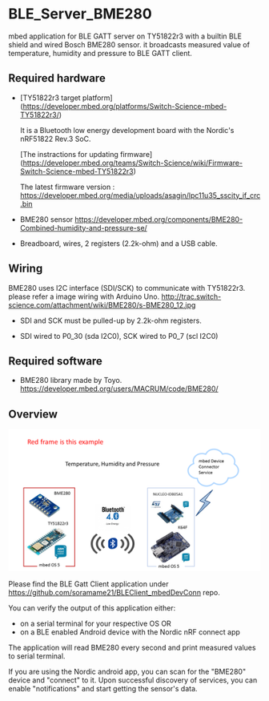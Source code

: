 # BLE_Server_BME280
mbed application for BLE GATT server on TY51822r3 with a builtin BLE shield and wired Bosch BME280 sensor. it broadcasts measured value of temperature, humidity and pressure to BLE GATT client.

## Required hardware
* [TY51822r3 target platform] (https://developer.mbed.org/platforms/Switch-Science-mbed-TY51822r3/)
    
    It is a Bluetooth low energy development board with the Nordic's nRF51822 Rev.3 SoC.
    
    [The instractions for updating firmware] (https://developer.mbed.org/teams/Switch-Science/wiki/Firmware-Switch-Science-mbed-TY51822r3)

    The latest firmware version : https://developer.mbed.org/media/uploads/asagin/lpc11u35_sscity_if_crc.bin

* BME280 sensor https://developer.mbed.org/components/BME280-Combined-humidity-and-pressure-se/
    
* Breadboard, wires, 2 registers (2.2k-ohm) and a USB cable.

## Wiring
BME280 uses I2C interface (SDI/SCK) to communicate with TY51822r3. please refer a image wiring with Arduino Uno.  http://trac.switch-science.com/attachment/wiki/BME280/s-BME280_12.jpg
* SDI and SCK must be pulled-up by 2.2k-ohm registers.

* SDI wired to P0_30 (sda I2C0), SCK wired to P0_7 (scl I2C0)

## Required software
* BME280 library made by Toyo.  https://developer.mbed.org/users/MACRUM/code/BME280/

## Overview
![Overview of Demo](myImageBME280.tif)



Please find the BLE Gatt Client application under https://github.com/soramame21/BLEClient_mbedDevConn repo.

You can verify the output of this application either:
  - on a serial terminal for your respective OS 
    OR
  - on a BLE enabled Android device with the Nordic nRF connect app


The application will read BME280 every second and print measured values to serial terminal.

If you are using the Nordic android app, you can scan for the "BME280" device and "connect" to it. Upon successful discovery of services, you can enable "notifications" and start getting the sensor's data.
